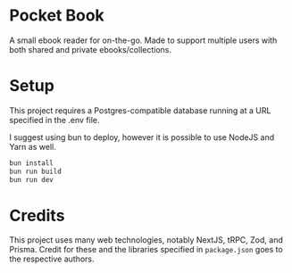 # Pocket Book

A small ebook reader for on-the-go. Made to support multiple users with both shared and private ebooks/collections.

# Setup

This project requires a Postgres-compatible database running at a URL specified in the .env file.

I suggest using bun to deploy, however it is possible to use NodeJS and Yarn as well.

```bash
bun install
bun run build
bun run dev
```

# Credits

This project uses many web technologies, notably NextJS, tRPC, Zod, and Prisma. Credit for these and the libraries specified in `package.json` goes to the respective authors.